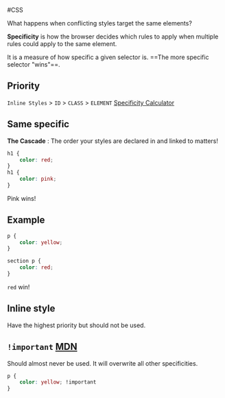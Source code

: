 #CSS

What happens when conflicting styles target the same elements?

**Specificity** is how the browser decides which rules to apply when multiple rules could apply to the same element.

It is a measure of how specific a given selector is. ==The more specific selector "wins"==.

## Priority
`Inline Styles` > `ID` > `CLASS` > `ELEMENT`
[Specificity Calculator](https://specificity.keegan.st/)

## Same specific  
**The Cascade** : The order your styles are declared in and linked to matters!
```CSS
h1 {
	color: red;
}
h1 {
	color: pink;
}
```
Pink wins!

## Example
```CSS
p {
	color: yellow;
}

section p {
	color: red;
} 
```
`red` win!

## Inline style
Have the highest priority but should not be used. 

## `!important`  [MDN](https://developer.mozilla.org/fr/docs/Web/CSS/Specificity)
Should almost never be used.
It will overwrite all other specificities. 
```CSS
p {
	color: yellow; !important
}
```
